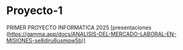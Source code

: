 # Proyecto-1
PRIMER PROYECTO INFORMATICA 2025
[presentaciones  (https://gamma.app/docs/ANALISIS-DEL-MERCADO-LABORAL-EN-MISIONES-se8diru6usmpw5b)] 
